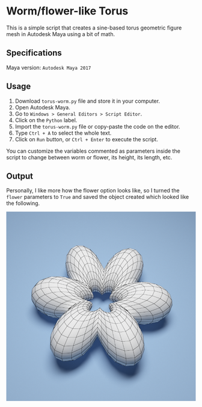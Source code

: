 # Worm/flower-like Torus

This is a simple script that creates a sine-based torus geometric figure mesh in Autodesk Maya using a bit of math.

## Specifications

Maya version: `Autodesk Maya 2017`

## Usage

1. Download `torus-worm.py` file and store it in your computer.<br />
2. Open Autodesk Maya.<br />
3. Go to `Windows > General Editors > Script Editor`.<br />
4. Click on the `Python` label.<br />
5. Import the `torus-worm.py` file or copy-paste the code on the editor.<br />
6. Type `Ctrl + A` to select the whole text.<br />
7. Click on `Run` button, or `Ctrl + Enter` to execute the script.<br />

You can customize the variables commented as parameters inside the script to change between worm or flower, its height, its length, etc. <br />

## Output

Personally, I like more how the flower option looks like, so I turned the `flower` parameters to `True` and saved the object created which looked like the following.<br />

![alt text](https://github.com/the-other-mariana/torus-worm/blob/master/results/flower-render.png?raw=true) <br />
